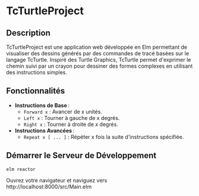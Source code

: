 # TcTurtleProject

## Description

TcTurtleProject est une application web développée en Elm permettant de visualiser des dessins générés par des commandes de tracé basées sur le langage TcTurtle. Inspiré des Turtle Graphics, TcTurtle permet d'exprimer le chemin suivi par un crayon pour dessiner des formes complexes en utilisant des instructions simples.

## Fonctionnalités

- **Instructions de Base** :
  - `Forward x` : Avancer de x unités.
  - `Left x` : Tourner à gauche de x degrés.
  - `Right x` : Tourner à droite de x degrés.
- **Instructions Avancées** :
  - `Repeat x [ ... ]` : Répéter x fois la suite d'instructions spécifiée.

## Démarrer le Serveur de Développement

```
elm reactor
```

Ouvrez votre navigateur et naviguez vers http://localhost:8000/src/Main.elm